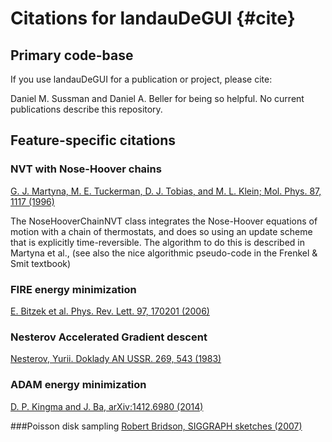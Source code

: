 # Citations for landauDeGUI {#cite}

## Primary code-base

If you use landauDeGUI for a publication or project, please cite:

Daniel M. Sussman and Daniel A. Beller for being so helpful. No current publications describe this repository.

## Feature-specific citations

### NVT with Nose-Hoover chains

[G. J. Martyna, M. E. Tuckerman, D. J. Tobias, and M. L. Klein; Mol. Phys. 87, 1117 (1996)](http://www.tandfonline.com/doi/abs/10.1080/00268979600100761)

The NoseHooverChainNVT class integrates the Nose-Hoover equations of motion with a chain of thermostats,
and does so using an update scheme that is explicitly time-reversible. The algorithm to do this is
described in Martyna et al., (see also the nice algorithmic pseudo-code in the Frenkel & Smit textbook)

### FIRE energy minimization
[E. Bitzek et al. Phys. Rev. Lett. 97, 170201 (2006)](http://journals.aps.org/prl/abstract/10.1103/PhysRevLett.97.170201)

### Nesterov Accelerated Gradient descent
[Nesterov, Yurii. Doklady AN USSR. 269, 543 (1983)](https://scholar.google.com/citations?user=DJ8Ep8YAAAAJ&hl=en&oi=sra#d=gs_md_cita-d&p=&u=%2Fcitations%3Fview_op%3Dview_citation%26hl%3Den%26user%3DDJ8Ep8YAAAAJ%26citation_for_view%3DDJ8Ep8YAAAAJ%3AhkOj_22Ku90C%26tzom%3D300)

### ADAM energy minimization
[D. P. Kingma and J. Ba, arXiv:1412.6980 (2014)](https://arxiv.org/abs/1412.6980)

###Poisson disk sampling
[Robert Bridson, SIGGRAPH sketches (2007)](https://www.cs.ubc.ca/~rbridson/docs/bridson-siggraph07-poissondisk.pdf)
